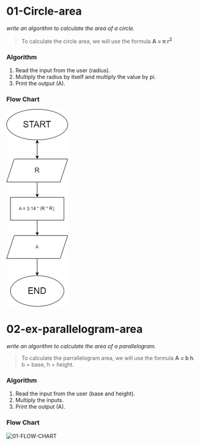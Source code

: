 # 01-Circle-area
*write an algorithm to calculate the area of a circle.*
> To calculate the circle area, we will use the formula **A = π r<sup>2</sup>**

### Algorithm
1. Read the input from the user (radius).
2. Multiply the radius by itself and multiply the value by pi.
3. Print the output (A).

### Flow Chart
![01-FLOW-CHART](01-circle-area-flowchart.png)

# 02-ex-parallelogram-area
*write an algorithm to calculate the area of a parallelogram.*
> To calculate the parrallelogram area, we will use the formula **A = b h**.
> b = base, h = height.

### Algorithm
1. Read the input from the user (base and height).
2. Multiply the inputs.
3. Print the output (A).

### Flow Chart
![01-FLOW-CHART](02-ex-parallelogram-area.png.png)
